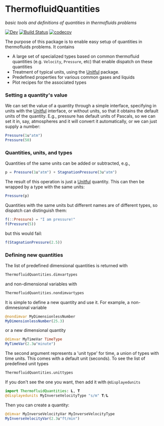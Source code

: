 # ThermofluidQuantities
*basic tools and definitions of quantities in thermofluids problems*


[![Dev](https://img.shields.io/badge/docs-dev-blue.svg)](https://uclamaethreads.github.io/ThermofluidQuantities.jl/dev/)
 [![Build Status](https://github.com/UCLAMAEThreads/ThermofluidQuantities.jl/workflows/CI/badge.svg)](https://github.com/UCLAMAEThreads/ThermofluidQuantities.jl/actions) [![codecov](https://codecov.io/gh/UCLAMAEThreads/ThermofluidQuantities.jl/branch/main/graph/badge.svg?token=m4pj7rjF0r)](https://codecov.io/gh/UCLAMAEThreads/ThermofluidQuantities.jl)

The purpose of this package is to enable easy setup of quantities in thermofluids problems. It contains
- A large set of specialized types based on common thermofluid quantities
  (e.g. `Velocity`, `Pressure`, etc) that enable dispatch on these
  quantities
- Treatment of typical units, using the [Unitful](https://github.com/PainterQubits/Unitful.jl) package.
- Predefined properties for various common gases and liquids
- Plot recipes for the associated types

### Setting a quantity's value

We can set the value of a quantity through a simple interface, specifying in units with the [Unitful](https://github.com/PainterQubits/Unitful.jl)
interface, or without units, so that it obtains the default units of the quantity. E.g., pressure has default units of Pascals, so we can
set it in, say, atmospheres and it will convert it automatically, or we can just supply a number:
```julia
Pressure(1u"atm")
Pressure(50)
```

### Quantities, units, and types


Quantities of the same units can be added or subtracted, e.g.,

```julia
p = Pressure(1u"atm") + StagnationPressure(3u"atm")
```

The result of this operation is just a [Unitful](https://github.com/PainterQubits/Unitful.jl) quantity. This can then be wrapped by a type with the same units:

```julia
Pressure(p)
```

Quantities with the same units but different names are of different types, so dispatch can distinguish them:

```julia
f(::Pressure) = "I am pressure!"
f(Pressure(5))
```

but this would fail:

```julia
f(StagnationPressure(2.5))
```

### Defining new quantities

The list of predefined dimensional quantities is returned with 

```julia
ThermofluidQuantities.dimvartypes
```

and non-dimensional variables with

```julia
ThermofluidQuantities.nondimvartypes
```

It is simple to define a new quantity and use it. For example, a non-dimnesional variable

```julia
@nondimvar MyDimensionlessNumber
MyDimensionlessNumber(25.3)
```

or a new dimensional quantity

```julia
@dimvar MyTimeVar TimeType
MyTimeVar(2.3u"minute")
```
The second argument represents a 'unit type' for time, a union of types with time units. This comes with a default unit (seconds). To see the list of predefined unit types

```julia
ThermofluidQuantities.unittypes
```

If you don't see the one you want, then add it with `@displayedunits`

```julia
import ThermofluidQuantities: 𝐋, 𝐓
@displayedunits MyInverseVelocityType "s/m" 𝐓/𝐋
```

Then you can create a quantity:

```julia
@dimvar MyInverseVelocityVar MyInverseVelocityType
MyInverseVelocityVar(2.3u"ft/min")
```



